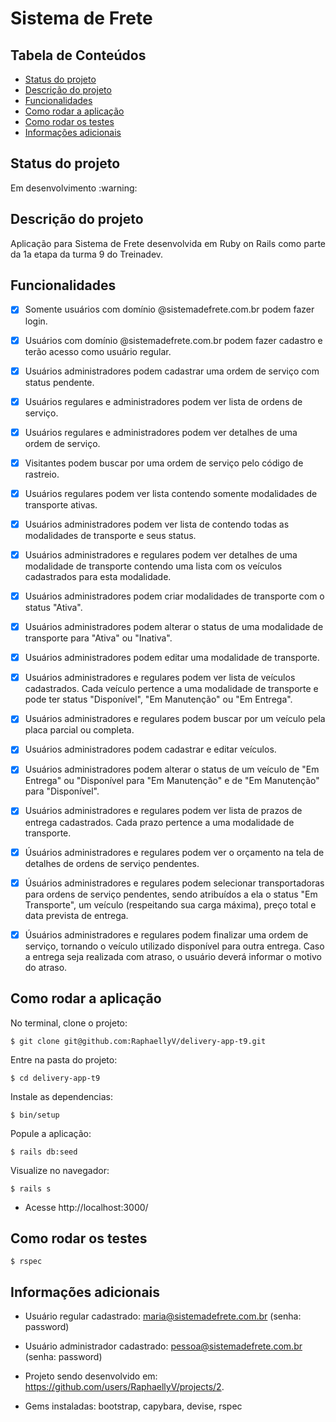 # Sistema de Frete

## Tabela de Conteúdos
  * [Status do projeto](#status-do-projeto)
  * [Descrição do projeto](#descrição-do-projeto)
  * [Funcionalidades](#funcionalidades)
  * [Como rodar a aplicação](#como-rodar-a-aplicação)
  * [Como rodar os testes](#como-rodar-os-testes)
  * [Informações adicionais](#informações-adicionais)

## Status do projeto
<p align = "justify"> Em desenvolvimento :warning: </p>

## Descrição do projeto

<p align = "justify"> Aplicação para Sistema de Frete desenvolvida em Ruby on Rails como parte da 1a etapa da turma 9 do Treinadev. </p>

## Funcionalidades

- [X] Somente usuários com domínio @sistemadefrete.com.br podem fazer login.
- [X] Usuários com domínio @sistemadefrete.com.br podem fazer cadastro e terão acesso como usuário regular.

- [X] Usuários administradores podem cadastrar uma ordem de serviço com status pendente.
- [X] Usuários regulares e administradores podem ver lista de ordens de serviço.
- [X] Usuários regulares e administradores podem ver detalhes de uma ordem de serviço.
- [X] Visitantes podem buscar por uma ordem de serviço pelo código de rastreio.

- [X] Usuários regulares podem ver lista contendo somente modalidades de transporte ativas.
- [X] Usuários administradores podem ver lista de contendo todas as modalidades de transporte e seus status.
- [X] Usuários administradores e regulares podem ver detalhes de uma modalidade de transporte contendo uma lista com os veículos cadastrados para esta modalidade.
- [X] Usuários administradores podem criar modalidades de transporte com o status "Ativa".
- [X] Usuários administradores podem alterar o status de uma modalidade de transporte para "Ativa" ou "Inativa".
- [X] Usuários administradores podem editar uma modalidade de transporte.

- [X] Usuários administradores e regulares podem ver lista de veículos cadastrados. Cada veículo pertence a uma modalidade de transporte e pode ter status "Disponível", "Em Manutenção" ou "Em Entrega".
- [X] Usuários administradores e regulares podem buscar por um veículo pela placa parcial ou completa.
- [X] Usuários administradores podem cadastrar e editar veículos.
- [X] Usuários administradores podem alterar o status de um veículo de "Em Entrega" ou "Disponível para "Em Manutenção" e de "Em Manutenção" para "Disponível".

- [X] Usuários administradores e regulares podem ver lista de prazos de entrega cadastrados. Cada prazo pertence a uma modalidade de transporte.

- [X] Úsuários administradores e regulares podem ver o orçamento na tela de detalhes de ordens de serviço pendentes.

- [X] Úsuários administradores e regulares podem selecionar transportadoras para ordens de serviço pendentes, sendo atribuídos a ela o status "Em Transporte", um veículo (respeitando sua carga máxima), preço total e data prevista de entrega.

- [X] Úsuários administradores e regulares podem finalizar uma ordem de serviço, tornando o veículo utilizado disponível para outra entrega. Caso a entrega seja realizada com atraso, o usuário deverá informar o motivo do atraso.

## Como rodar a aplicação

<p align = "justify"> No terminal, clone o projeto: </p>

```
$ git clone git@github.com:RaphaellyV/delivery-app-t9.git
```

<p align = "justify"> Entre na pasta do projeto: </p>

```
$ cd delivery-app-t9
```

<p align = "justify"> Instale as dependencias: </p>

```
$ bin/setup
```

<p align = "justify"> Popule a aplicação: </p>

```
$ rails db:seed
```

<p align = "justify"> Visualize no navegador: </p>

```
$ rails s
```

* Acesse http://localhost:3000/

## Como rodar os testes

```
$ rspec
```

## Informações adicionais

* Usuário regular cadastrado: maria@sistemadefrete.com.br (senha: password)

* Usuário administrador cadastrado: pessoa@sistemadefrete.com.br (senha: password)

* Projeto sendo desenvolvido em: https://github.com/users/RaphaellyV/projects/2.

* Gems instaladas: bootstrap, capybara, devise, rspec